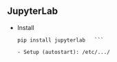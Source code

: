 ## JupyterLab

- Install
  ```
  pip install jupyterlab   ```
  
  - Setup (autostart): /etc/.../
  ``` 
  
  ```
  

